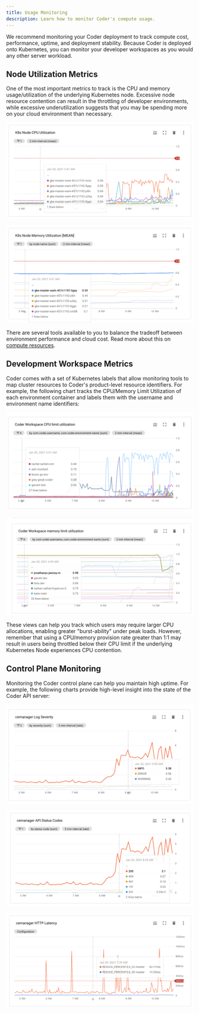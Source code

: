 ```yaml
---
title: Usage Monitoring
description: Learn how to monitor Coder's compute usage.
---
```


We recommend monitoring your Coder deployment to track compute cost,
performance, uptime, and deployment stability. Because Coder is deployed onto
Kubernetes, you can monitor your developer workspaces as you would any other
server workload.

## Node Utilization Metrics

One of the most important metrics to track is the CPU and memory
usage/utilization of the underlying Kubernetes node. Excessive node resource
contention can result in the throttling of developer environments, while
excessive underutilization suggests that you may be spending more on your cloud
environment than necessary.

![Monitoring CPU Utilization](../../assets/compute-1.png)

![Monitoring Memory Utilization](../../assets/compute-2.png)

There are several tools available to you to balance the tradeoff between
environment performance and cloud cost. Read more about this on
[compute resources](resources.md).

## Development Workspace Metrics

Coder comes with a set of Kubernetes labels that allow monitoring tools to map
cluster resources to Coder's product-level resource identifiers. For example,
the following chart tracks the CPU/Memory Limit Utilization of each environment
container and labels them with the username and environment name identifiers:

![Monitoring CPU Utilization by Environment and User](../../assets/compute-3.png)

![Monitoring Memory Utilization by Environment and User](../../assets/compute-4.png)

These views can help you track which users may require larger CPU allocations,
enabling greater "burst-ability" under peak loads. However, remember that using
a CPU/memory provision rate greater than 1:1 may result in users being throttled
below their CPU limit if the underlying Kubernetes Node experiences CPU
contention.

## Control Plane Monitoring

Monitoring the Coder control plane can help you maintain high uptime. For
example, the following charts provide high-level insight into the state of the
Coder API server:

![Monitoring Log Event Severity](../../assets/compute-5.png)

![Monitoring API Status Codes](../../assets/compute-6.png)

![Monitoring HTTP Latency](../../assets/compute-7.png)

